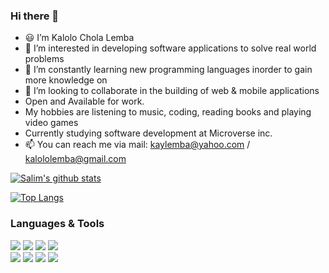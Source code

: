 ### Hi there 👋

- 😃 I’m Kalolo Chola Lemba
- 👀 I’m interested in developing software applications to solve real world problems
- 🌱 I’m constantly learning new programming languages inorder to gain more knowledge on 
- 💞️ I’m looking to collaborate in the building of web & mobile applications
- Open and Available for work.
- My hobbies are listening to music, coding, reading books and playing video games
- Currently studying software development at Microverse inc.
- 📫 You can reach me via mail: kaylemba@yahoo.com / kalololemba@gmail.com


[![Salim's github stats](https://github-readme-stats.vercel.app/api?username=KayLemba&show_icons=true&theme=tokyonight)](https://github.com/KayLembas/github-readme-stats)

[![Top Langs](https://github-readme-stats.vercel.app/api/top-langs/?username=KayLemba&show_icons=true&theme=tokyonight&layout=compact)](https://github.com/KayLembas/github-readme-stats) 


### Languages & Tools

![](https://img.shields.io/badge/code-HTML-orange)
![](https://img.shields.io/badge/code-CSS-blue)
![](https://img.shields.io/badge/code-Javascript-green)
![](https://img.shields.io/badge/code-Bootsrap-purple)<br>
![](https://img.shields.io/badge/tool-ESLint-blue)
![](https://img.shields.io/badge/tool-StyleLint-yellow)
![](https://img.shields.io/badge/tool-Webhint-green)
![](https://img.shields.io/badge/editor-VSCode-green)
<!---
KayLembas/KayLembas is a ✨ special ✨ repository because its `README.md` (this file) appears on your GitHub profile.
You can click the Preview link to take a look at your changes.
--->